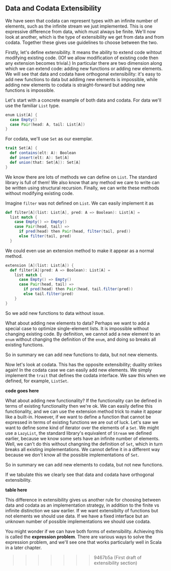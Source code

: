 ## Data and Codata Extensibility

We have seen that codata can represent types with an infinite number of elements, such as the infinite stream we just implemented. This is one expressive difference from data, which must always be finite. We'll now look at another, which is the type of extensibility we get from data and from codata. Together these gives use guidelines to choose between the two.

Firstly, let's define extensibility. It means the ability to extend code wihtout modifying existing code. (IOf we allow modification of existing code then any extension becomes trivial.) In particular there are two dimension along which we can extend code: adding new functions or adding new elements. We will see that data and codata have orthogonal extensibility: it's easy to add new functions to data but addimg new elements is impossible, while adding new elements to codata is straight-forward but adding new functions is impossible.

Let's start with a concrete example of both data and codata. For data we'll use the familiar `List` type.

```scala mdoc:silent
enum List[A] {
  case Empty()
  case Pair(head: A, tail: List[A])
}
```

For codata, we'll use `Set` as our exemplar.

```scala mdoc:silent
trait Set[A] {
  def contains(elt: A): Boolean
  def insert(elt: A): Set[A]
  def union(that: Set[A]): Set[A]
}
```

We know there are lots of methods we can define on `List`. The standard library is full of them! We also know that any method we care to write can be written using structural recursion. Finally, we can write these methods without modifying existing code.

Imagine `filter` was not defined on `List`. We can easily implement it as

```scala mdoc:silent
def filter[A](list: List[A], pred: A => Boolean): List[A] = 
  list match {
    case Empty() => Empty()
    case Pair(head, tail) => 
      if pred(head) then Pair(head, filter(tail, pred))
      else filter(tail, pred)
  }
```

We could even use an extension method to make it appear as a normal method.

```scala mdoc:silent
extension [A](list: List[A]) {
  def filter[A](pred: A => Boolean): List[A] = 
    list match {
      case Empty() => Empty()
      case Pair(head, tail) => 
        if pred(head) then Pair(head, tail.filter(pred))
        else tail.filter(pred)
    }
}
```

So we add new functions to data without issue.

What about adding new elements to data? Perhaps we want to add a special case to optimize single-element lists. It is impossible without changing existing code. By definition, we cannot add a new element to an `enum` without changing the definition of the `enum`, and doing so breaks all existing functions.

So in summary we can add new functions to data, but not new elements.

Now let's look at codata. This has the opposite extensibility; duality strikes again! In the codata case we can easily add new elements. We simply implement the `trait` that defines the codata interface. We saw this when we defined, for example, `ListSet`.

**code goes here**

What about adding new functionality? If the functionality can be defined in terms of existing functionality then we're ok. We can easily define this functionality, and we can use the extension method trick to make it appear like a built-in. However, if we want to define a function that cannot be expressed in terms of existing functions we are out of luck. Let's saw we want to define some kind of iterator over the elements of a `Set`. We might use a `LazyList`, the standard library's equivalent of `Stream` we defined earlier, because we know some sets have an infinite number of elements. Well, we can't do this without changning the definition of `Set`, which in turn breaks all existing implementations. We cannot define it in a different way because we don't know all the possible implementations of `Set`.

So in summary we can add new elements to codata, but not new functions.

If we tabulate this we clearly see that data and codata have orthogonal extensibility.

**table here**

This difference in extensibility gives us another rule for choosing between data and codata as an implementation strategy, in addition to the finite vs infinite distinction we saw earlier. If we want extensibilty of functions but not elements we should use data. If we have a fixed interface but an unknown number of possible implementations we should use codata.

You might wonder if we can have both forms of extensibility. Achieving this is called the **expression problem**. There are various ways to solve the expression problem, and we'll see one that works particularly well in Scala in a later chapter.
>>>>>>> 9467b5a (First draft of extensibility section)
